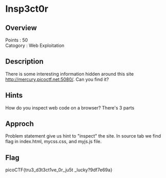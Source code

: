 # Insp3ct0r
## Overview
Points : 50  
Catogory : Web Exploitation
## Description
There is some interesting information hidden around this site http://mercury.picoctf.net:5080/. Can you find it?
## Hints 
How do you inspect web code on a browser? There's 3 parts
## Approch 
Problem statement give us hint to "inspect" the site.
In source tab we find flag in index.html, mycss.css, and myjs.js file.
## Flag 
picoCTF{tru3_d3t3ct1ve_0r_ju5t _lucky?9df7e69a}